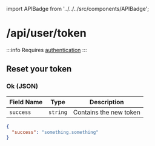 import APIBadge from '../../../src/components/APIBadge';

# /api/user/token

:::info
Requires [authentication](/docs/api#authentication)
:::

## <APIBadge type="PATCH" /> Reset your token

### <APIBadge type="200" /> Ok (JSON)

| Field Name | Type | Description |
| ---------- | ---- | ----------- |
| `success` | `string` | Contains the new token |

```json
{
  "success": "something.something"
}
```